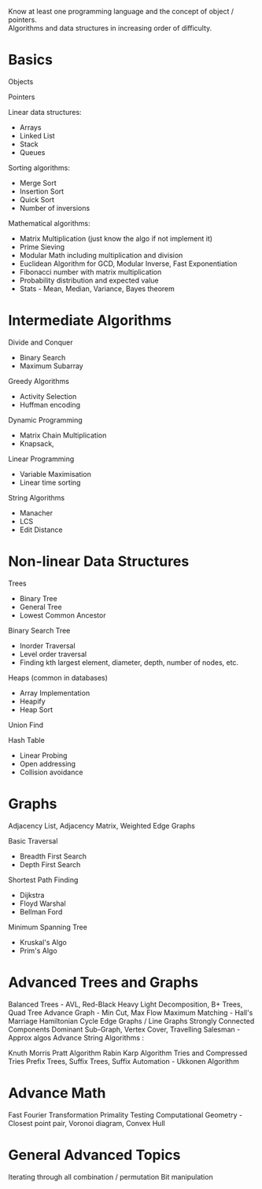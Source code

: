 Know at least one programming language and the concept of object / pointers.  
Algorithms and data structures in increasing order of difficulty.

# Basics

Objects

Pointers

Linear data structures:
  * Arrays
  * Linked List
  * Stack
  * Queues

Sorting algorithms:
  * Merge Sort
  * Insertion Sort
  * Quick Sort
  * Number of inversions

Mathematical algorithms:
  * Matrix Multiplication (just know the algo if not implement it)
  * Prime Sieving
  * Modular Math including multiplication and division
  * Euclidean Algorithm for GCD, Modular Inverse, Fast Exponentiation
  * Fibonacci number with matrix multiplication
  * Probability distribution and expected value
  * Stats - Mean, Median, Variance, Bayes theorem

# Intermediate Algorithms

Divide and Conquer
  * Binary Search
  * Maximum Subarray

Greedy Algorithms
  * Activity Selection
  * Huffman encoding

Dynamic Programming
  * Matrix Chain Multiplication
  * Knapsack,

Linear Programming
  * Variable Maximisation
  * Linear time sorting

String Algorithms
  * Manacher
  * LCS
  * Edit Distance

# Non-linear Data Structures

Trees
  * Binary Tree
  * General Tree
  * Lowest Common Ancestor

Binary Search Tree
  * Inorder Traversal
  * Level order traversal
  * Finding kth largest element, diameter, depth, number of nodes, etc.

Heaps (common in databases)
  * Array Implementation
  * Heapify
  * Heap Sort

Union Find

Hash Table
  * Linear Probing
  * Open addressing
  * Collision avoidance

# Graphs

Adjacency List, Adjacency Matrix, Weighted Edge Graphs

Basic Traversal
  * Breadth First Search
  * Depth First Search

Shortest Path Finding
  * Dijkstra
  * Floyd Warshal
  * Bellman Ford

Minimum Spanning Tree
  * Kruskal's Algo
  * Prim's Algo

# Advanced Trees and Graphs

Balanced Trees - AVL, Red-Black
Heavy Light Decomposition, B+ Trees, Quad Tree
Advance Graph - Min Cut, Max Flow
Maximum Matching - Hall's Marriage
Hamiltonian Cycle
Edge Graphs / Line Graphs
Strongly Connected Components
Dominant Sub-Graph, Vertex Cover, Travelling Salesman - Approx algos
Advance String Algorithms :

Knuth Morris Pratt Algorithm
Rabin Karp Algorithm
Tries and Compressed Tries
Prefix Trees, Suffix Trees, Suffix Automation - Ukkonen Algorithm

# Advance Math

Fast Fourier Transformation
Primality Testing
Computational Geometry - Closest point pair, Voronoi diagram, Convex Hull

# General Advanced Topics

Iterating through all combination / permutation
Bit manipulation
